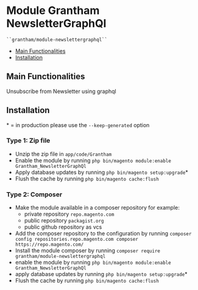 
# Module Grantham NewsletterGraphQl

    ``grantham/module-newslettergraphql``

- [Main Functionalities](#markdown-header-main-functionalities)
- [Installation](#markdown-header-installation)

## Main Functionalities
Unsubscribe from Newsletter using graphql

## Installation
\* = in production please use the `--keep-generated` option

### Type 1: Zip file

- Unzip the zip file in `app/code/Grantham`
- Enable the module by running `php bin/magento module:enable Grantham_NewsletterGraphQl`
- Apply database updates by running `php bin/magento setup:upgrade`\*
- Flush the cache by running `php bin/magento cache:flush`

### Type 2: Composer

- Make the module available in a composer repository for example:
    - private repository `repo.magento.com`
    - public repository `packagist.org`
    - public github repository as vcs
- Add the composer repository to the configuration by running `composer config repositories.repo.magento.com composer https://repo.magento.com/`
- Install the module composer by running `composer require grantham/module-newslettergraphql`
- enable the module by running `php bin/magento module:enable Grantham_NewsletterGraphQl`
- apply database updates by running `php bin/magento setup:upgrade`\*
- Flush the cache by running `php bin/magento cache:flush`
